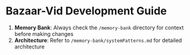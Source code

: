 # Bazaar-Vid Development Guide

1. **Memory Bank**: Always check the `/memory-bank` directory for context before making changes
2. **Architecture**: Refer to `/memory-bank/systemPatterns.md` for detailed architecture
